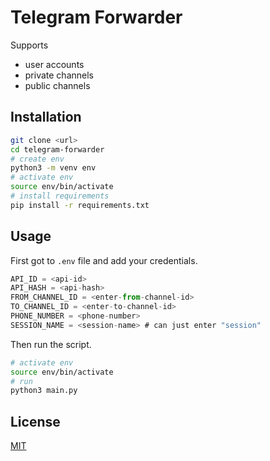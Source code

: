 # Telegram Forwarder

Supports
- user accounts
- private channels
- public channels

## Installation

```bash
git clone <url>
cd telegram-forwarder
# create env
python3 -m venv env
# activate env
source env/bin/activate
# install requirements
pip install -r requirements.txt
```

## Usage

First got to `.env` file and add your credentials.

```js
API_ID = <api-id>
API_HASH = <api-hash>
FROM_CHANNEL_ID = <enter-from-channel-id>
TO_CHANNEL_ID = <enter-to-channel-id>
PHONE_NUMBER = <phone-number>
SESSION_NAME = <session-name> # can just enter "session"
```

Then run the script.

```bash
# activate env
source env/bin/activate
# run
python3 main.py
```

## License

[MIT](./LICENSE)